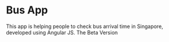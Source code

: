 # Bus App
This app is helping people to check bus arrival time in Singapore, developed using Angular JS.
The Beta Version
